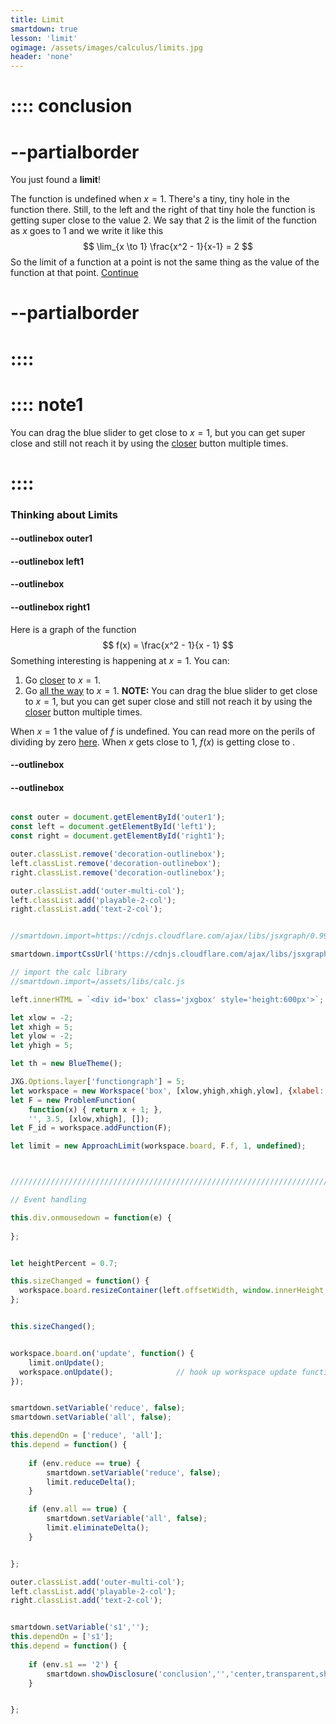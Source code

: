 ```yaml
---
title: Limit
smartdown: true
lesson: 'limit'
ogimage: /assets/images/calculus/limits.jpg
header: 'none'
---
```


# :::: conclusion
# --partialborder 
You just found a **limit**! 

The function is undefined when $x=1$.  There's a tiny, tiny hole in the function there.  Still, to the left and the right of that tiny hole the function is getting super close to the value $2$.  We say that $2$ is the limit of the function as $x$ goes to $1$ and we write it like this
$$
\lim_{x \to 1} \frac{x^2 - 1}{x-1} = 2
$$
So the limit of a function at a point is not the same thing as the value of the function at that point. 
[Continue](/pages/limit3)
# --partialborder
# ::::

# :::: note1 
You can drag the blue slider to get close to $x=1$, but you can get super close and still not reach it by using the [closer](:=reduce=true) button multiple times.
# ::::
### Thinking about Limits

#### --outlinebox outer1

#### --outlinebox left1


#### --outlinebox


#### --outlinebox right1
Here is a graph of the function
$$ 
f(x) = \frac{x^2 - 1}{x - 1}
$$
Something interesting is happening at $x=1$.  You can:
1. Go [closer](:=reduce=true) to $x=1$.  
2. Go [all the way](:=all=true) to $x=1$.
**NOTE:** You can drag the blue slider to get close to $x=1$, but you can get super close and still not reach it by using the [closer](:=reduce=true) button multiple times.

When $x=1$ the value of $f$ is undefined.  You can read more on the perils of dividing by zero [here](/pages/divideByZero#-blank).
When $x$ gets close to $1$, $f(x)$ is getting close to [](:?s1). 
#### --outlinebox
#### --outlinebox

 

```javascript /autoplay

const outer = document.getElementById('outer1');
const left = document.getElementById('left1');
const right = document.getElementById('right1');

outer.classList.remove('decoration-outlinebox');
left.classList.remove('decoration-outlinebox');
right.classList.remove('decoration-outlinebox');

outer.classList.add('outer-multi-col');
left.classList.add('playable-2-col');
right.classList.add('text-2-col');


//smartdown.import=https://cdnjs.cloudflare.com/ajax/libs/jsxgraph/0.99.7/jsxgraphcore.js

smartdown.importCssUrl('https://cdnjs.cloudflare.com/ajax/libs/jsxgraph/0.99.7/jsxgraph.css');

// import the calc library
//smartdown.import=/assets/libs/calc.js

left.innerHTML = `<div id='box' class='jxgbox' style='height:600px'>`;

let xlow = -2;
let xhigh = 5;
let ylow = -2;
let yhigh = 5;

let th = new BlueTheme();

JXG.Options.layer['functiongraph'] = 5;
let workspace = new Workspace('box', [xlow,yhigh,xhigh,ylow], {xlabel:'', ylabel:''});
let F = new ProblemFunction(
	function(x) { return x + 1; }, 
	'', 3.5, [xlow,xhigh], []);
let F_id = workspace.addFunction(F);

let limit = new ApproachLimit(workspace.board, F.f, 1, undefined);



/////////////////////////////////////////////////////////////////////////////////////////

// Event handling

this.div.onmousedown = function(e) { 
  
};


let heightPercent = 0.7;

this.sizeChanged = function() {
  workspace.board.resizeContainer(left.offsetWidth, window.innerHeight * heightPercent);
};


this.sizeChanged();


workspace.board.on('update', function() {
	limit.onUpdate();
  workspace.onUpdate();              // hook up workspace update functions
});


smartdown.setVariable('reduce', false);
smartdown.setVariable('all', false);

this.dependOn = ['reduce', 'all'];  
this.depend = function() {
  
	if (env.reduce == true) {
		smartdown.setVariable('reduce', false);
		limit.reduceDelta();		
	}

	if (env.all == true) {
		smartdown.setVariable('all', false);
		limit.eliminateDelta();
	}


};

outer.classList.add('outer-multi-col');
left.classList.add('playable-2-col');
right.classList.add('text-2-col');


```


```javascript /autoplay

smartdown.setVariable('s1','');
this.dependOn = ['s1'];  
this.depend = function() {
  
	if (env.s1 == '2') {
		smartdown.showDisclosure('conclusion','','center,transparent,shadow');
	}


};
```

